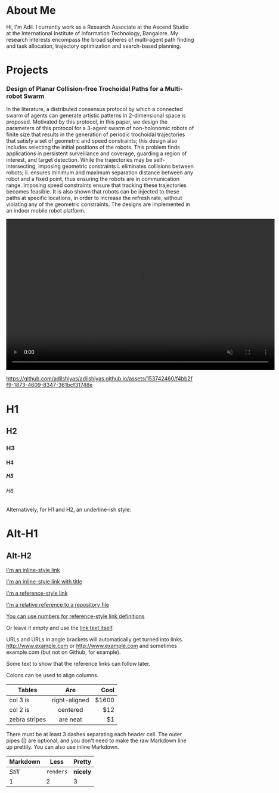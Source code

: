 # About Me

Hi, I'm Adil. I currently work as a Research Associate at the Ascend Studio at the International Institute of Information Technology, Bangalore. My research interests encompass the broad spheres of multi-agent path finding and task allocation, trajectory optimization and search-based planning.

# Projects

### Design of Planar Collision-free Trochoidal Paths for a Multi-robot Swarm

In the literature, a distributed consensus protocol by which a connected swarm of agents can generate artistic patterns in 2-dimensional space is proposed. Motivated by this protocol, in this paper, we design the parameters of this protocol for a 3-agent swarm of non-holonomic robots of finite size that results in the generation of periodic trochoidal trajectories that satisfy a set of geometric and speed constraints; this design also includes selecting the initial positions of the robots. This problem finds applications in persistent surveillance and coverage, guarding a region of interest, and target detection. While the trajectories may be self-intersecting, imposing geometric constraints i. eliminates collisions between robots; ii. ensures minimum and maximum separation distance between any robot and a fixed point, thus ensuring the robots are in communication range. Imposing speed constraints ensure that tracking these trajectories becomes feasible. It is also shown that robots can be injected to these paths at specific locations, in order to increase the refresh rate, without violating any of the geometric constraints. The designs are implemented in an indoor mobile robot platform.


<video width="720" height="405" controls autoplay muted loop playsinline>
<source src='https://github.com/media/adilshiyas/adilshiyas.github.io/blob/master/Troch_16x_PV (1).mp4?raw=true' type="video/mp4">
 Your browser does not support the video tag.
</video>


https://github.com/adilshiyas/adilshiyas.github.io/assets/153742460/f4bb2ff9-1873-4609-8347-361bcf31748e






# H1
## H2
### H3
#### H4
##### H5
###### H6

Alternatively, for H1 and H2, an underline-ish style:

Alt-H1
======

Alt-H2
------
[I'm an inline-style link](https://www.google.com)

[I'm an inline-style link with title](https://www.google.com "Google's Homepage")

[I'm a reference-style link][Arbitrary case-insensitive reference text]

[I'm a relative reference to a repository file](../blob/master/LICENSE)

[You can use numbers for reference-style link definitions][1]

Or leave it empty and use the [link text itself].

URLs and URLs in angle brackets will automatically get turned into links. 
http://www.example.com or <http://www.example.com> and sometimes 
example.com (but not on Github, for example).

Some text to show that the reference links can follow later.

[arbitrary case-insensitive reference text]: https://www.mozilla.org
[1]: http://slashdot.org
[link text itself]: http://www.reddit.com

Colons can be used to align columns.

| Tables        | Are           | Cool  |
| ------------- |:-------------:| -----:|
| col 3 is      | right-aligned | $1600 |
| col 2 is      | centered      |   $12 |
| zebra stripes | are neat      |    $1 |

There must be at least 3 dashes separating each header cell.
The outer pipes (|) are optional, and you don't need to make the 
raw Markdown line up prettily. You can also use inline Markdown.

Markdown | Less | Pretty
--- | --- | ---
*Still* | `renders` | **nicely**
1 | 2 | 3
